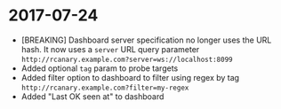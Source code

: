 # 2017-07-24

* [BREAKING] Dashboard server specification no longer uses the URL hash. It now uses a `server` URL query parameter `http://rcanary.example.com?server=ws://localhost:8099`
* Added optional `tag` param to probe targets
* Added filter option to dashboard to filter using regex by tag `http://rcanary.example.com?filter=my-regex`
* Added "Last OK seen at" to dashboard
